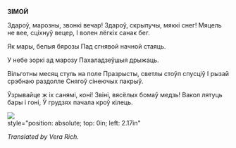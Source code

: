  
**ЗІМОЙ**

Здароў, марозны, звонкі вечар! Здароў, скрыпучы, мяккі снег! Мяцель не вее, сціхнуў вецер, I волен лёгкіх санак бег.

Як мары, белыя бярозы Пад сгнявой начной стаяць.

У небе зоркі ад марозу Пахаладзеўшыя дрыжаць.

Вільготны месяц стуль на поле Празрысты, светлы стоўп спусціў I рызай срэбнаю раздолле Снягоў сінеючых пакрыў.

Ўзрывайце ж іх санямі, коні! Звіні, вясёлых бомаў медзь! Вакол лятуць бары і гоні, Ў грудзях пачала кроў кілець.

![](2022-%D0%9C%D1%96%D0%BD%D1%81%D0%BA-%D0%BB%D1%83%D1%87%D0%BD%D0%B0%D1%81%D1%86%D1%8C-%D0%BC%D1%96%D0%BA%D0%BE%D0%BB%D0%B0-%D0%BC%D1%8F%D1%82%D0%BB%D1%96%D1%86%D0%BA%D1%96_html_727fb51b671c82c6.jpg)  
style="position: absolute; top: 0in; left: 2.17in"

_Translated by Vera Rich._
